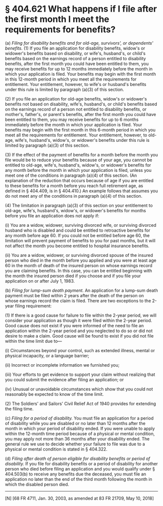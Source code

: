 # § 404.621   What happens if I file after the first month I meet the requirements for benefits?

(a) *Filing for disability benefits and for old-age, survivors', or dependents' benefits.* (1) If you file an application for disability benefits, widow's or widower's benefits based on disability, or wife's, husband's, or child's benefits based on the earnings record of a person entitled to disability benefits, after the first month you could have been entitled to them, you may receive benefits for up to 12 months immediately before the month in which your application is filed. Your benefits may begin with the first month in this 12-month period in which you meet all the requirements for entitlement. Your entitlement, however, to wife's or husband's benefits under this rule is limited by paragraph (a)(3) of this section. 


(2) If you file an application for old-age benefits, widow's or widower's benefits not based on disability, wife's, husband's, or child's benefits based on the earnings record of a person not entitled to disability benefits, or mother's, father's, or parent's benefits, after the first month you could have been entitled to them, you may receive benefits for up to 6 months immediately before the month in which your application is filed. Your benefits may begin with the first month in this 6-month period in which you meet all the requirements for entitlement. Your entitlement, however, to old-age, wife's, husband's, widow's, or widower's benefits under this rule is limited by paragraph (a)(3) of this section. 


(3) If the effect of the payment of benefits for a month before the month you file would be to reduce your benefits because of your age, you cannot be entitled to old-age, wife's, husband's, widow's, or widower's benefits for any month before the month in which your application is filed, unless you meet one of the conditions in paragraph (a)(4) of this section. (An explanation of the reduction that occurs because of age if you are entitled to these benefits for a month before you reach full retirement age, as defined in § 404.409, is in § 404.410.) An example follows that assumes you do not meet any of the conditions in paragraph (a)(4) of this section.


(4) The limitation in paragraph (a)(3) of this section on your entitlement to old-age, wife's, husband's, widow's, or widower's benefits for months before you file an application does not apply if: 


(i) You are a widow, widower, surviving divorced wife, or surviving divorced husband who is disabled and could be entitled to retroactive benefits for any month before age 60. If you could not be entitled before age 60, the limitation will prevent payment of benefits to you for past months, but it will not affect the month you become entitled to hospital insurance benefits. 


(ii) You are a widow, widower, or surviving divorced spouse of the insured person who died in the month before you applied and you were at least age 60 in the month of death of the insured person on whose earnings record you are claiming benefits. In this case, you can be entitled beginning with the month the insured person died if you choose and if you file your application on or after July 1, 1983. 


(b) *Filing for lump-sum death payment.* An application for a lump-sum death payment must be filed within 2 years after the death of the person on whose earnings record the claim is filed. There are two exceptions to the 2-year filing requirement: 


(1) If there is a good cause for failure to file within the 2-year period, we will consider your application as though it were filed within the 2-year period. Good cause does not exist if you were informed of the need to file an application within the 2-year period and you neglected to do so or did not desire to make a claim. Good cause will be found to exist if you did not file within the time limit due to— 


(i) Circumstances beyond your control, such as extended illness, mental or physical incapacity, or a language barrier; 


(ii) Incorrect or incomplete information we furnished you; 


(iii) Your efforts to get evidence to support your claim without realizing that you could submit the evidence after filing an application; or 


(iv) Unusual or unavoidable circumstances which show that you could not reasonably be expected to know of the time limit. 


(2) The Soldiers' and Sailors' Civil Relief Act of 1940 provides for extending the filing time. 


(c) *Filing for a period of disability.* You must file an application for a period of disability while you are disabled or no later than 12 months after the month in which your period of disability ended. If you were unable to apply within the 12-month time period because of a physical or mental condition, you may apply not more than 36 months after your disability ended. The general rule we use to decide whether your failure to file was due to a physical or mental condition is stated in § 404.322. 


(d) *Filing after death of person eligible for disability benefits or period of disability.* If you file for disability benefits or a period of disability for another person who died before filing an application and you would qualify under § 404.503(b) to receive any benefits due the deceased, you must file an application no later than the end of the third month following the month in which the disabled person died.



---

[N] [68 FR 4711, Jan. 30, 2003, as amended at 83 FR 21709, May 10, 2018]




